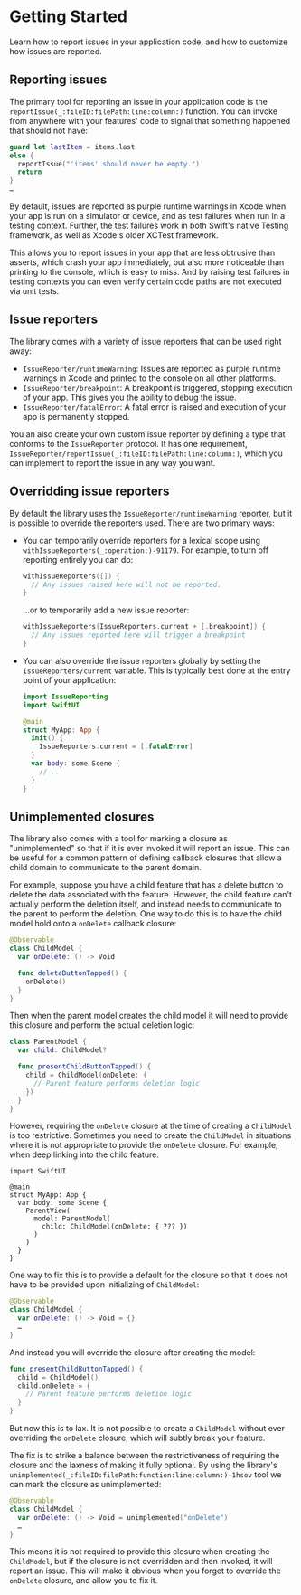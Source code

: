 # Getting Started

Learn how to report issues in your application code, and how to customize how issues are reported.

## Reporting issues

The primary tool for reporting an issue in your application code is the 
``reportIssue(_:fileID:filePath:line:column:)`` function. You can invoke from anywhere with your
features' code to signal that something happened that should not have:

```swift
guard let lastItem = items.last
else {
  reportIssue("'items' should never be empty.")
  return 
}
…
```

By default, issues are reported as purple runtime warnings in Xcode when your app is run on a 
simulator or device, and as test failures when run in a testing context. Further, the test failures
work in both Swift's native Testing framework, as well as Xcode's older XCTest framework.

This allows you to report issues in your app that are less obtrusive than asserts, which crash
your app immediately, but also more noticeable than printing to the console, which is easy to miss.
And by raising test failures in testing contexts you can even verify certain code paths are
not executed via unit tests.

## Issue reporters

The library comes with a variety of issue reporters that can be used right away:

* ``IssueReporter/runtimeWarning``: Issues are reported as purple runtime warnings in Xcode and
  printed to the console on all other platforms.
* ``IssueReporter/breakpoint``: A breakpoint is triggered, stopping execution of your app.
  This gives you the ability to debug the issue.
* ``IssueReporter/fatalError``: A fatal error is raised and execution of your app is 
  permanently stopped.

You an also create your own custom issue reporter by defining a type that conforms to the 
``IssueReporter`` protocol. It has one requirement, 
``IssueReporter/reportIssue(_:fileID:filePath:line:column:)``, which you can implement to report
the issue in any way you want.

## Overridding issue reporters

By default the library uses the ``IssueReporter/runtimeWarning`` reporter, but it is possible to 
override the reporters used. There are two primary ways:

* You can temporarily override reporters for a lexical scope using
``withIssueReporters(_:operation:)-91179``. For example, to turn off reporting entirely you can do:

  ```swift
  withIssueReporters([]) {
    // Any issues raised here will not be reported.
  } 
  ```

  …or to temporarily add a new issue reporter:

  ```swift
  withIssueReporters(IssueReporters.current + [.breakpoint]) {
    // Any issues reported here will trigger a breakpoint
  } 
  ```

* You can also override the issue reporters globally by setting the ``IssueReporters/current``
variable. This is typically best done at the entry point of your application:

  ```swift
  import IssueReporting
  import SwiftUI 

  @main
  struct MyApp: App {
    init() {
      IssueReporters.current = [.fatalError]
    }
    var body: some Scene {
      // ...
    }
  }
  ```

## Unimplemented closures

The library also comes with a tool for marking a closure as "unimplemented" so that if it is ever
invoked it will report an issue. This can be useful for a common pattern of defining callback
closures that allow a child domain to communicate to the parent domain.

For example, suppose you have a child feature that has a delete button to delete the data associated
with the feature. However, the child feature can't actually perform the deletion itself, and 
instead needs to communicate to the parent to perform the deletion. One way to do this is to
have the child model hold onto a `onDelete` callback closure:

```swift
@Observable
class ChildModel {
  var onDelete: () -> Void

  func deleteButtonTapped() {
    onDelete()
  }
}
```

Then when the parent model creates the child model it will need to provide this closure and 
perform the actual deletion logic:

```swift
class ParentModel {
  var child: ChildModel? 

  func presentChildButtonTapped() {
    child = ChildModel(onDelete: {
      // Parent feature performs deletion logic
    })
  }
}
```

However, requiring the `onDelete` closure at the time of creating a `ChildModel` is too restrictive.
Sometimes you need to create the `ChildModel` in situations where it is not appropriate to 
provide the `onDelete` closure. For example, when deep linking into the child feature:

```
import SwiftUI 

@main
struct MyApp: App {
  var body: some Scene {
    ParentView(
      model: ParentModel(
        child: ChildModel(onDelete: { ??? })
      )
    )
  }
}
```

One way to fix this is to provide a default for the closure so that it does not have to be provided
upon initializing of `ChildModel`:

```swift
@Observable
class ChildModel {
  var onDelete: () -> Void = {}
  …
}
```

And instead you will override the closure after creating the model:

```swift
func presentChildButtonTapped() {
  child = ChildModel()
  child.onDelete = {
    // Parent feature performs deletion logic
  }
}
```

But now this is to lax. It is not possible to create a `ChildModel` without ever overriding
the `onDelete` closure, which will subtly break your feature.

The fix is to strike a balance between the restrictiveness of requiring the closure and the
laxness of making it fully optional. By using the library's
``unimplemented(_:fileID:filePath:function:line:column:)-1hsov`` tool we can mark the closure 
as unimplemented:

```swift
@Observable
class ChildModel {
  var onDelete: () -> Void = unimplemented("onDelete")
  …
}
```

This means it is not required to provide this closure when creating the `ChildModel`, but if
the closure is not overridden and then invoked, it will report an issue. This will make it obvious
when you forget to override the `onDelete` closure, and allow you to fix it.
